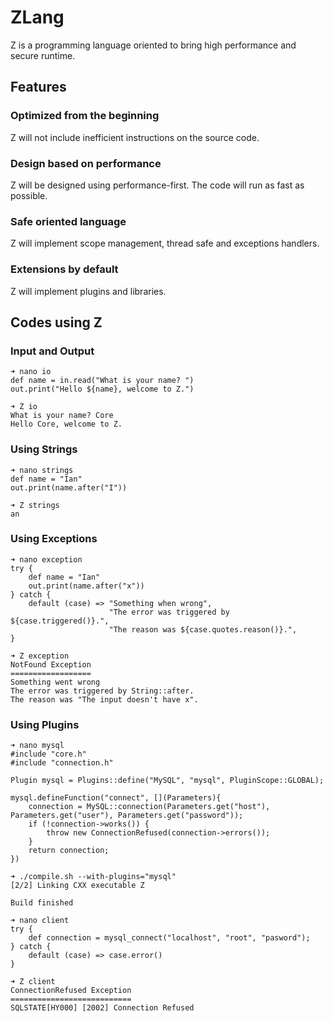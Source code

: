 # ZLang

Z is a programming language oriented to bring high performance and secure runtime.

## Features

### Optimized from the beginning

Z will not include inefficient instructions on the source code.

### Design based on performance

Z will be designed using performance-first. The code will run as fast as possible.

### Safe oriented language

Z will implement scope management, thread safe and exceptions handlers.

### Extensions by default

Z will implement plugins and libraries.

## Codes using Z

### Input and Output

```Z
➜ nano io 
def name = in.read("What is your name? ")
out.print("Hello ${name}, welcome to Z.")

➜ Z io
What is your name? Core
Hello Core, welcome to Z.
```

### Using Strings

```Z
➜ nano strings 
def name = "Ian"
out.print(name.after("I"))

➜ Z strings
an
```

### Using Exceptions

```Z
➜ nano exception 
try {
    def name = "Ian"
    out.print(name.after("x"))
} catch {
    default (case) => "Something when wrong",
                      "The error was triggered by ${case.triggered()}.",
                      "The reason was ${case.quotes.reason()}.",
}

➜ Z exception
NotFound Exception
==================
Something went wrong
The error was triggered by String::after.
The reason was "The input doesn't have x".
```

### Using Plugins

```Z
➜ nano mysql
#include "core.h"
#include "connection.h"

Plugin mysql = Plugins::define("MySQL", "mysql", PluginScope::GLOBAL);

mysql.defineFunction("connect", [](Parameters){
    connection = MySQL::connection(Parameters.get("host"), Parameters.get("user"), Parameters.get("password"));
    if (!connection->works()) {
        throw new ConnectionRefused(connection->errors());
    }
    return connection;
})

➜ ./compile.sh --with-plugins="mysql"
[2/2] Linking CXX executable Z

Build finished

➜ nano client
try {
    def connection = mysql_connect("localhost", "root", "pasword");
} catch {
    default (case) => case.error()
}

➜ Z client
ConnectionRefused Exception
===========================
SQLSTATE[HY000] [2002] Connection Refused
```





